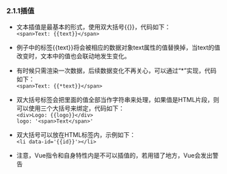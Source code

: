 ### 2.1.1插值
* 文本插值是最基本的形式，使用双大括号{{}}，代码如下：<br/>
  `<span>Text: {{text}}</span>`
* 例子中的标签{{text}}将会被相应的数据对象text属性的值替换掉，当text的值改变时，文本中的值也会联动地发生变化。

* 有时候只需渲染一次数据，后续数据变化不再关心，可以通过“*”实现，代码如下：<br/>
  `<span>Text: {{*text}}</span>`
* 双大括号标签会把里面的值全部当作字符串来处理，如果值是HTML片段，则可以使用三个大括号来绑定，代码如下：<br/>
  `<div>Logo: {{logo}}</div>` <br/>
  `logo: '<span>Text</span>'`
* 双大括号可以放在HTML标签内，示例如下：<br/>
  `<li data-id='{{id}}'></li>`
* 注意，Vue指令和自身特性内是不可以插值的，若用错了地方，Vue会发出警告